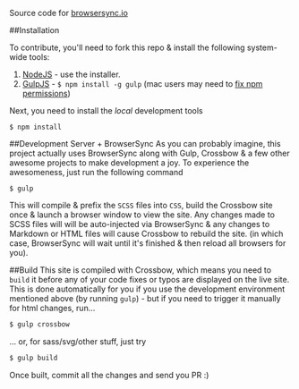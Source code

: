Source code for [browsersync.io](http://browsersync.io/)

##Installation

To contribute, you'll need to fork this repo & install the following system-wide tools:

1. [NodeJS](http://nodejs.org) - use the installer.
2. [GulpJS](https://github.com/gulpjs/gulp) - `$ npm install -g gulp` (mac users may need to [fix npm permissions](https://docs.npmjs.com/getting-started/fixing-npm-permissions))

Next, you need to install the *local* development tools

```
$ npm install
```

##Development Server + BrowserSync
As you can probably imagine, this project actually uses BrowserSync along with Gulp, Crossbow & a few other awesome projects
to make development a joy. To experience the awesomeness, just run the following command

```
$ gulp
```

This will compile & prefix the `SCSS` files into `CSS`, build the Crossbow site once & launch a browser window to view the site.
Any changes made to SCSS files will will be auto-injected via BrowserSync & any changes to Markdown or HTML files will cause
Crossbow to rebuild the site. (in which case, BrowserSync will wait until it's finished & then reload all browsers for you).

##Build
This site is compiled with Crossbow, which means you need to `build` it before any
 of your code fixes or typos are displayed on the live site. This is done automatically for you if you 
 use the development environment mentioned above (by running `gulp`) - but if you need to trigger 
 it manually for html changes, run...
 
```bash 
$ gulp crossbow
```
 
... or, for sass/svg/other stuff, just try
 
```bash 
$ gulp build
```

Once built, commit all the changes and send you PR :)